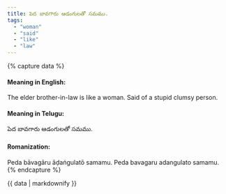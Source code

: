 ```yaml
---
title: పెద బావగారు ఆడంగులతో సమము.
tags:
  - "woman"
  - "said"
  - "like"
  - "law"
---
```


{% capture data %}
#### Meaning in English:
The elder brother-in-law is like a woman.
Said of a stupid clumsy person.

#### Meaning in Telugu:
పెద బావగారు ఆడంగులతో సమము.

#### Romanization:
Peda bāvagāru āḍaṅgulatō samamu.
Peda bavagaru adangulato samamu.
{% endcapture %}

{{ data | markdownify }}

